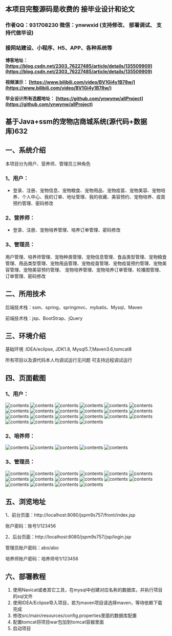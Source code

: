 ## 本项目完整源码是收费的  接毕业设计和论文

### 作者QQ：931708230 微信：ynwwxid (支持修改、 部署调试、 支持代做毕设)

### 接网站建设、小程序、H5、APP、各种系统等

**博客地址：
[https://blog.csdn.net/2303_76227485/article/details/135509909](https://blog.csdn.net/2303_76227485/article/details/135509909)**

**视频演示：
[https://www.bilibili.com/video/BV1Gi4y1B78w/](https://www.bilibili.com/video/BV1Gi4y1B78w/)**

**毕业设计所有选题地址：
[https://github.com/ynwynw/allProject](https://github.com/ynwynw/allProject)**

## 基于Java+ssm的宠物店商城系统(源代码+数据库)632

## 一、系统介绍
本项目分为用户、营养师、管理员三种角色

### 1、用户：
- 登录、注册、宠物信息、宠物粮食、宠物用品、宠物疫苗、宠物美容、宠物培养、个人中心、我的订单、地址管理、我的收藏、美容预约、宠物培养、疫苗预约管理、密码修改

### 2、营养师：
- 登录、注册、宠物培养管理、培养订单管理、密码修改

### 3、管理员：
用户管理、培养师管理、宠物种类管理、宠物信息管理、食品类型管理、宠物粮食管理、用品类型管理、宠物用品管理、宠物疫苗管理、宠物疫苗预约管理、宠物美容管理、宠物美容预约管理、
宠物培养管理、宠物培养订单管理、轮播图管理、订单管理、密码修改

## 二、所用技术

后端技术栈：ssm、spring、springmvc、mybatis、Mysql、Maven

前端技术栈：jsp、BootStrap、jQuery

## 三、环境介绍

基础环境 :IDEA/eclipse, JDK1.8, Mysql5.7,Maven3.6,tomcat8

所有项目以及源代码本人均调试运行无问题 可支持远程调试运行

## 四、页面截图
### 1、用户：
![contents](./picture/picture2.png)
![contents](./picture/picture3.png)
![contents](./picture/picture4.png)
![contents](./picture/picture5.png)
![contents](./picture/picture6.png)
![contents](./picture/picture7.png)
![contents](./picture/picture8.png)
![contents](./picture/picture9.png)
![contents](./picture/picture10.png)
![contents](./picture/picture11.png)
![contents](./picture/picture12.png)
![contents](./picture/picture13.png)
![contents](./picture/picture14.png)
![contents](./picture/picture15.png)
![contents](./picture/picture16.png)
![contents](./picture/picture17.png)
![contents](./picture/picture18.png)
![contents](./picture/picture19.png)
![contents](./picture/picture20.png)
![contents](./picture/picture21.png)
![contents](./picture/picture22.png)
![contents](./picture/picture23.png)
### 2、培养师：
![contents](./picture/picture24.png)
![contents](./picture/picture25.png)
![contents](./picture/picture26.png)
![contents](./picture/picture27.png)
![contents](./picture/picture28.png)
### 3、管理员：
![contents](./picture/picture29.png)
![contents](./picture/picture30.png)
![contents](./picture/picture31.png)
![contents](./picture/picture32.png)
![contents](./picture/picture33.png)
![contents](./picture/picture34.png)
![contents](./picture/picture35.png)
![contents](./picture/picture36.png)
![contents](./picture/picture37.png)
![contents](./picture/picture38.png)
![contents](./picture/picture39.png)
![contents](./picture/picture40.png)
![contents](./picture/picture41.png)
![contents](./picture/picture42.png)
![contents](./picture/picture43.png)
![contents](./picture/picture44.png)

## 五、浏览地址

1、前台页面：http://localhost:8080/jspm9s757/front/index.jsp

账户密码：账号1/123456

2、后台页面：http://localhost:8080/jspm9s757/jsp/login.jsp

管理员账户密码：abo/abo

培养师账户密码：培养师号1/123456

## 六、部署教程
1. 使用Navicat或者其它工具，在mysql中创建对应名称的数据库，并执行项目的sql文件
2. 使用IDEA/Eclipse导入项目，若为maven项目请选择maven，等待依赖下载完成
3. 修改src/main/resources/config.properties里面的数据库配置
4. 配置tomcat将项目war包加到tomcat容器里面
5. 启动项目

